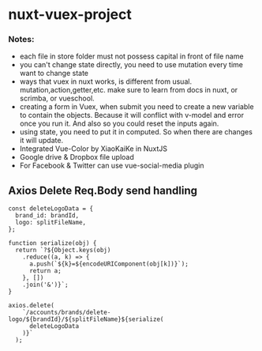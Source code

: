 # nuxt-vuex-project

### Notes:

- each file in store folder must not possess capital in front of file name
- you can't change state directly, you need to use mutation every time want to change state
- ways that vuex in nuxt works, is different from usual. mutation,action,getter,etc. make sure to learn from docs in nuxt, or scrimba, or vueschool.
- creating a form in Vuex, when submit you need to create a new variable to contain the objects. Because it will conflict with v-model and error once you run it. And also so you could reset the inputs again.
- using state, you need to put it in computed. So when there are changes it will update.
- Integrated Vue-Color by XiaoKaiKe in NuxtJS
- Google drive & Dropbox file upload
- For Facebook & Twitter can use vue-social-media plugin

## Axios Delete Req.Body send handling

    const deleteLogoData = {
      brand_id: brandId,
      logo: splitFileName,
    };

    function serialize(obj) {
      return `?${Object.keys(obj)
        .reduce((a, k) => {
          a.push(`${k}=${encodeURIComponent(obj[k])}`);
          return a;
        }, [])
        .join('&')}`;
    }

    axios.delete(
        `/accounts/brands/delete-logo/${brandId}/${splitFileName}${serialize(
          deleteLogoData
        )}`
      );
